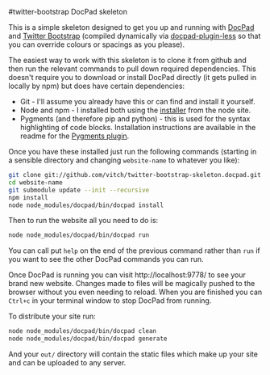 #twitter-bootstrap DocPad skeleton

This is a simple skeleton designed to get you up and running with [DocPad](https://github.com/bevry/docpad/) and [Twitter Bootstrap](http://twitter.github.com/bootstrap/) (compiled dynamically via [docpad-plugin-less](https://npmjs.org/package/docpad-plugin-less) so that you can override colours or spacings as you please).

The easiest way to work with this skeleton is to clone it from github and then run the relevant commands to pull down required dependencies. This doesn't require you to download or install DocPad directly (it gets pulled in locally by npm) but does have certain dependencies:

 * Git - I'll assume you already have this or can find and install it yourself.
 * Node and npm - I installed both using the [installer](http://nodejs.org/download/) from the node site.
 * Pygments (and therefore pip and python) - this is used for the syntax highlighting of code blocks. Installation instructions are available in the readme for the [Pygments plugin](https://github.com/bevry/docpad-extras/tree/master/plugins/pygments/).

Once you have these installed just run the following commands (starting in a sensible directory and changing `website-name` to whatever you like):

```bash
git clone git://github.com/vitch/twitter-bootstrap-skeleton.docpad.git website-name
cd website-name
git submodule update --init --recursive
npm install
node node_modules/docpad/bin/docpad install
```

Then to run the website all you need to do is:

```bash
node node_modules/docpad/bin/docpad run
```

You can call put `help` on the end of the previous command rather than `run` if you want to see the other DocPad commands you can run.

Once DocPad is running you can visit http://localhost:9778/ to see your brand new website. Changes made to files will be magically pushed to the browser without you even needing to reload. When you are finished you can `Ctrl+c` in your terminal window to stop DocPad from running.

To distribute your site run:

```bash
node node_modules/docpad/bin/docpad clean
node node_modules/docpad/bin/docpad generate
```

And your `out/` directory will contain the static files which make up your site and can be uploaded to any server.